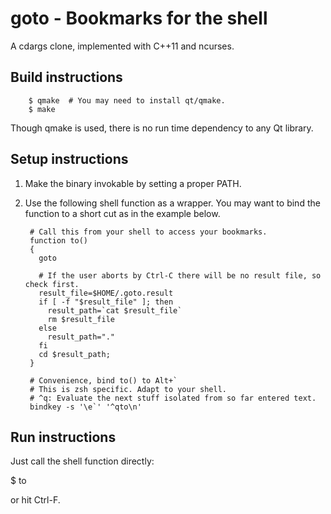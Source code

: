 goto - Bookmarks for the shell
==============================

A cdargs clone, implemented with C++11 and ncurses.

Build instructions
------------------
		$ qmake  # You may need to install qt/qmake.
		$ make

Though qmake is used, there is no run time dependency to any Qt library.

Setup instructions
------------------
1. Make the binary invokable by setting a proper PATH.
2. Use the following shell function as a wrapper. You may want to bind the
   function to a short cut as in the example below.

		# Call this from your shell to access your bookmarks.
		function to()
		{
		  goto

		  # If the user aborts by Ctrl-C there will be no result file, so check first.
		  result_file=$HOME/.goto.result
		  if [ -f "$result_file" ]; then
			result_path=`cat $result_file`
			rm $result_file
		  else
			result_path="."
		  fi
		  cd $result_path;
		}

		# Convenience, bind to() to Alt+`
		# This is zsh specific. Adapt to your shell.
		# ^q: Evaluate the next stuff isolated from so far entered text.
		bindkey -s '\e`' '^qto\n'

Run instructions
----------------
Just call the shell function directly:

 $ to

or hit Ctrl-F.

